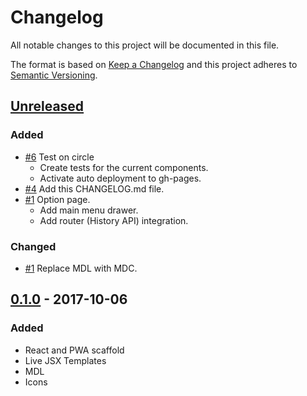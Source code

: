 # Changelog
All notable changes to this project will be documented in this file.

The format is based on [Keep a Changelog](http://keepachangelog.com/en/1.0.0/)
and this project adheres to [Semantic Versioning](http://semver.org/spec/v2.0.0.html).

## [Unreleased]
### Added
* [#6] Test on circle
    * Create tests for the current components.
    * Activate auto deployment to gh-pages.
* [#4] Add this CHANGELOG.md file. 
* [#1] Option page.
    * Add main menu drawer.
    * Add router (History API) integration.
    
### Changed
* [#1] Replace MDL with MDC.

## [0.1.0] - 2017-10-06
### Added
* React and PWA scaffold
* Live JSX Templates
* MDL
* Icons

[Unreleased]:https://github.com/enbock/Time-Tracker/compare/v0.1.0...HEAD
[0.1.0]: https://github.com/enbock/Time-Tracker/compare/b75fcd3692ce5071495322d04e897820693f4cec...v0.1.0

[#1]: https://github.com/enbock/Time-Tracker/issues/1
[#2]: https://github.com/enbock/Time-Tracker/issues/2
[#3]: https://github.com/enbock/Time-Tracker/issues/3
[#4]: https://github.com/enbock/Time-Tracker/issues/4
[#5]: https://github.com/enbock/Time-Tracker/issues/5
[#6]: https://github.com/enbock/Time-Tracker/issues/6
